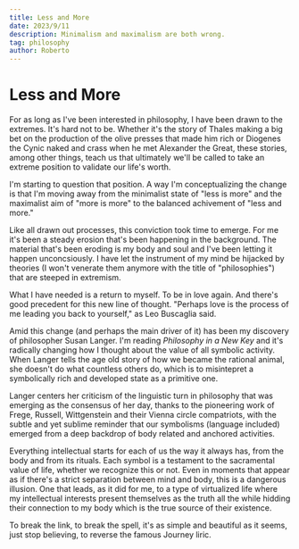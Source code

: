 ```yaml
---
title: Less and More
date: 2023/9/11
description: Minimalism and maximalism are both wrong.
tag: philosophy
author: Roberto
---
```


# Less and More

For as long as I've been interested in philosophy, I have been drawn to the extremes. It's hard not to be. Whether it's the story of Thales making a big bet on the production of the olive presses that made him rich or Diogenes the Cynic naked and crass when he met Alexander the Great, these stories, among other things, teach us that ultimately we'll be called to take an extreme position to validate our life's worth. 

I'm starting to question that position. A way I'm conceptualizing the change is that I'm moving away from the minimalist state of "less is more" and the maximalist aim of "more is more" to the balanced achivement of "less and more."

Like all drawn out processes, this conviction took time to emerge. For me it's been a steady erosion that's been happening in the background. The material that's been eroding is my body and soul and I've been letting it happen unconcsiously. I have let the instrument of my mind be hijacked by theories (I won't venerate them anymore with the title of "philosophies") that are steeped in extremism.

What I have needed is a return to myself. To be in love again. And there's good precedent for this new line of thought. "Perhaps love is the process of me leading you back to yourself," as Leo Buscaglia said. 

Amid this change (and perhaps the main driver of it) has been my discovery of philosopher Susan Langer. I'm reading _Philosophy in a New Key_ and it's radically changing how I thought about the value of all symbolic activity. When Langer tells the age old story of how we became the rational animal, she doesn't do what countless others do, which is to misintepret a symbolically rich and developed state as a primitive one. 

Langer centers her criticism of the linguistic turn in philosophy that was emerging as the consensus of her day, thanks to the pioneering work of Frege, Russell, Wittgenstein and their Vienna circle compatriots, with the subtle and yet sublime reminder that our symbolisms (language included) emerged from a deep backdrop of body related and anchored activities. 

Everything intellectual starts for each of us the way it always has, from the body and from its rituals. Each symbol is a testament to the sacramental value of life, whether we recognize this or not. Even in moments that appear as if there's a strict separation between mind and body, this is a dangerous illusion. One that leads, as it did for me, to a type of virtualized life where my intellectual interests present themselves as the truth all the while hidding their connection to my body which is the true source of their existence. 

To break the link, to break the spell, it's as simple and beautiful as it seems, just stop believing, to reverse the famous Journey liric. 

